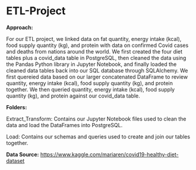 # ETL-Project

**Approach:**

For our ETL project, we linked data on fat quantity, energy intake (kcal), food supply quantity (kg), and protein with data on confirmed Covid cases and deaths from nations around the world. We first created the four diet tables plus a covid_data table in PostgreSQL, then cleaned the data using the Pandas Python library in Jupyter Notebook, and finally loaded the cleaned data tables back into our SQL database through SQLAlchemy. We first quereied data based on our larger concatenated DataFrame to review quantity, energy intake (kcal), food supply quantity (kg), and protein together. We then queried quantity, energy intake (kcal), food supply quantity (kg), and protein against our covid_data table.

**Folders:**

  Extract_Transform: Contains our Jupyter Notebook files used to clean the data and load the DataFrames into PostgreSQL.
    
  Load: Contains our schemas and queries used to create and join our tables together. 

**Data Source:** https://www.kaggle.com/mariaren/covid19-healthy-diet-dataset 

